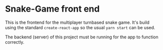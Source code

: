 # Snake-Game front end

This is the frontend for the multiplayer turnbased snake game. It's build using the standard `create-react-app` so the usual `yarn start` can be used.

The backend (server) of this project must be running for the app to function correctly.